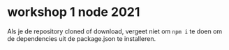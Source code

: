 # workshop 1 node 2021

Als je de repository cloned of download, vergeet niet om `npm i` te doen om de dependencies uit de package.json te installeren.
